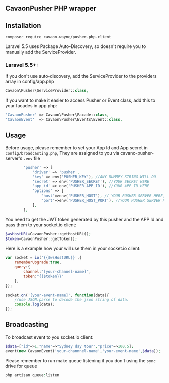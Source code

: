 ## CavaonPusher PHP wrapper

## Installation

```shell
composer require cavaon-wayne/pusher-php-client
```

Laravel 5.5 uses Package Auto-Discovery, so doesn't require you to manually add the ServiceProvider.

### Laravel 5.5+:

If you don't use auto-discovery, add the ServiceProvider to the providers array in config/app.php

```php
Cavaon\Pusher\ServiceProvider::class,
```

If you want to make it easier to access Pusher or Event class, add this to your facades in app.php:

```php
'CavaonPusher' => Cavaon\Pusher\Facade::class,
'CavaonEvent'  => Cavaon\Pusher\Events\Event::class,
```

## Usage

Before usage, please remember to set your App Id and App secret in `config/broadcasting.php`, They are assigned to you via cavano-pusher-server's `.env` file

```php
        'pusher' => [
            'driver' => 'pusher',
            'key' => env('PUSHER_KEY'), //ANY DUMMPY STRING WILL DO
            'secret' => env('PUSHER_SECRET'), //YOUR SECRET HERE
            'app_id' => env('PUSHER_APP_ID'), //YOUR APP ID HERE
            'options' => [
                "host"=>env('PUSHER_HOST'), // YOUR PUSHER SERVER HERE, eg 'http://192.168.1.1'
                "port"=>env('PUSHER_HOST_PORT'), //YOUR PUSHER SERVER PORT HERE, eg '37037'
            ],
        ],
```

You need to get the JWT token generated by this pusher and the APP Id and pass them to your socket.io client:

```php
$wsHostURL=CavaonPusher::getHostURL();
$token=CavaonPusher::getToken();
```

Here is a example how your will use them in your socket.io client:

```js
var socket = io('{{$wsHostURL}}',{
    rememberUpgrade:true,
    query:{
        channel:"[your-channel-name]",
        token:"{{$token}}"
    },
});

socket.on('[your-event-name]', function(data){
    //use JSON.parse to decode the json string of data.
    console.log(data);
});
```

## Broadcasting

To broadcast event to you socket.io client:

```php
$data=["id"=>1,"name"=>"Sydney day tour","price"=>100.5];
event(new CavaonEvent('your-channnel-name','your-event-name',$data));
```

Please remember to run make queue listening if you don't using the `sync` drive for queue
```php
php artisan queue:listen
```
